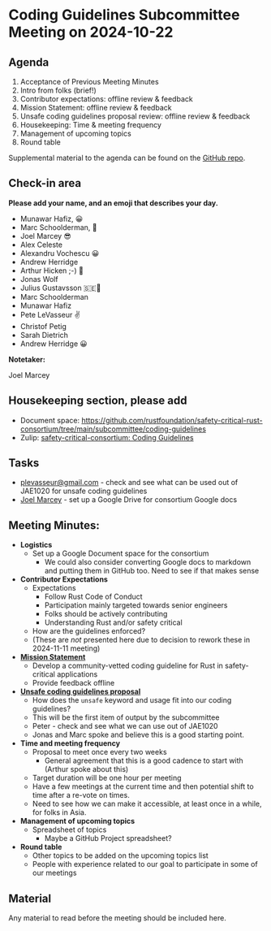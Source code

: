 # Coding Guidelines Subcommittee Meeting on 2024-10-22

## Agenda

1. Acceptance of Previous Meeting Minutes   
2. Intro from folks (brief\!)  
3. Contributor expectations: offline review & feedback  
4. Mission Statement: offline review & feedback  
5. Unsafe coding guidelines proposal review: offline review & feedback  
6. Housekeeping: Time & meeting frequency  
7. Management of upcoming topics  
8. Round table

Supplemental material to the agenda can be found on the [GitHub repo](https://github.com/rustfoundation/safety-critical-rust-consortium/tree/main/subcommittee/coding-guidelines).

## Check-in area

**Please add your name, and an emoji that describes your day.**

* Munawar Hafiz, 😀  
* Marc Schoolderman, 🫨  
* Joel Marcey 😎  
* Alex Celeste   
* Alexandru Vochescu 😀  
* Andrew Herridge  
* Arthur Hicken ;-) 🚙  
* Jonas Wolf  
* Julius Gustavsson 🇸🇪🚗  
* Marc Schoolderman  
* Munawar Hafiz  
* Pete LeVasseur ✌️  
* Christof Petig  
* Sarah Dietrich  
* Andrew Herridge 😀
  
**Notetaker:** 

Joel Marcey

## Housekeeping section, please add 

* Document space: https://github.com/rustfoundation/safety-critical-rust-consortium/tree/main/subcommittee/coding-guidelines  
* Zulip: [safety-critical-consortium: Coding Guidelines](https://rust-lang.zulipchat.com/#narrow/channel/445688-safety-critical-consortium/topic/Coding.20Guidelines)

## Tasks

* [plevasseur@gmail.com](mailto:plevasseur@gmail.com) \- check and see what can be used out of JAE1020 for unsafe coding guidelines  
* [Joel Marcey](mailto:joelmarcey@rustfoundation.org) \- set up a Google Drive for consortium Google docs

## Meeting Minutes:

* **Logistics**  
  * Set up a Google Document space for the consortium  
    * We could also consider converting Google docs to markdown and putting them in GitHub too. Need to see if that makes sense  
* **Contributor Expectations**
  * Expectations  
    * Follow Rust Code of Conduct  
    * Participation mainly targeted towards senior engineers  
    * Folks should be actively contributing  
    * Understanding Rust and/or safety critical  
  * How are the guidelines enforced?  
  * (These are _not_ presented here due to decision to rework these in 2024-11-11 meeting)
* [**Mission Statement**](../../mission-statement.md)
  * Develop a community-vetted coding guideline for Rust in safety-critical applications  
  * Provide feedback offline  
* [**Unsafe coding guidelines proposal**](../../initiatives/safe-use-of-unsafe-guidelines/safe-use-of-unsafe-guidelines-proposal.md)
  * How does the `unsafe` keyword and usage fit into our coding guidelines?  
  * This will be the first item of output by the subcommittee  
  * Peter \- check and see what we can use out of JAE1020  
  * Jonas and Marc spoke and believe this is a good starting point.  
* **Time and meeting frequency**  
  * Proposal to meet once every two weeks  
    * General agreement that this is a good cadence to start with (Arthur spoke about this)  
  * Target duration will be one hour per meeting  
  * Have a few meetings at the current time and then potential shift to time after a re-vote on times.  
  * Need to see how we can make it accessible, at least once in a while, for folks in Asia.  
* **Management of upcoming topics**  
  * Spreadsheet of topics  
    * Maybe a GitHub Project spreadsheet?  
* **Round table**  
  * Other topics to be added on the upcoming topics list  
  * People with experience related to our goal to participate in some of our meetings

## Material

Any material to read before the meeting should be included here.

